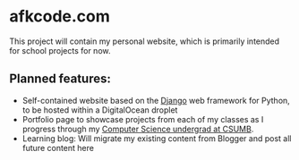 # afkcode.com
This project will contain my personal website, which is primarily intended for school projects for now.

## Planned features:
- Self-contained website based on the [Django](https://www.djangoproject.com/) web framework for Python, to be hosted within a DigitalOcean droplet
- Portfolio page to showcase projects from each of my classes as I progress through my [Computer Science undergrad at CSUMB](https://csumb.edu/csonline/).
- Learning blog: Will migrate my existing content from Blogger and post all future content here
